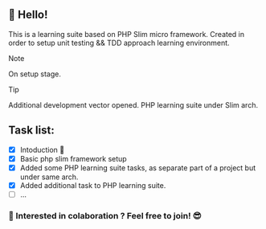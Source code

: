 ## 🖖 Hello!
This is a learning suite based on PHP Slim micro framework. Created in order to setup unit testing && TDD approach learning environment.

> [!NOTE]
> On setup stage.

> [!TIP]
> Additional development vector opened. PHP learning suite under Slim arch.

## Task list:
- [x] Intoduction :tada:
- [x] Basic php slim framework setup
- [x] Added some PHP learning suite tasks, as separate part of a project but under same arch.
- [x] Added additional task to PHP learning suite.
- [ ] ...

<!-- ## Tech stack
| th1 | th2  | th3 | th4 |
|--------------------------|--------------------------------|----------------------------|--------------------|
| td1 | td2 | td3 | td4 |
-->

### 🤝 Interested in colaboration ? Feel free to join! 😎